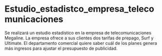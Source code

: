 # Estudio_estadistco_empresa_telecomunicaciones
Se realizará un estudio estadístico en la empresa de telecomunicaciones Megaline. La empresa ofrece a sus clientes dos tarifas de prepago, Surf y Ultimate.   El departamento comercial quiere saber cuál de los planes genera más ingresos para ajustar el presupuesto de publicidad.

